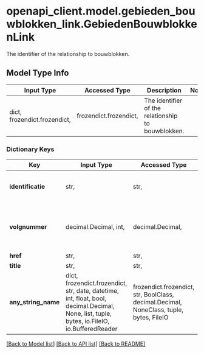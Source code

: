 # openapi_client.model.gebieden_bouwblokken_link.GebiedenBouwblokkenLink

The identifier of the relationship to bouwblokken.

## Model Type Info
Input Type | Accessed Type | Description | Notes
------------ | ------------- | ------------- | -------------
dict, frozendict.frozendict,  | frozendict.frozendict,  | The identifier of the relationship to bouwblokken. | 

### Dictionary Keys
Key | Input Type | Accessed Type | Description | Notes
------------ | ------------- | ------------- | ------------- | -------------
**identificatie** | str,  | str,  | Unieke identificatie van het object. | 
**volgnummer** | decimal.Decimal, int,  | decimal.Decimal,  | Uniek volgnummer van de toestand van het object. | value must be a 64 bit integer
**href** | str,  | str,  |  | 
**title** | str,  | str,  |  | 
**any_string_name** | dict, frozendict.frozendict, str, date, datetime, int, float, bool, decimal.Decimal, None, list, tuple, bytes, io.FileIO, io.BufferedReader | frozendict.frozendict, str, BoolClass, decimal.Decimal, NoneClass, tuple, bytes, FileIO | any string name can be used but the value must be the correct type | [optional]

[[Back to Model list]](../../README.md#documentation-for-models) [[Back to API list]](../../README.md#documentation-for-api-endpoints) [[Back to README]](../../README.md)

